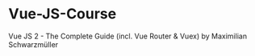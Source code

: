 # Vue-JS-Course
Vue JS 2 - The Complete Guide (incl. Vue Router &amp; Vuex) by Maximilian Schwarzmüller
